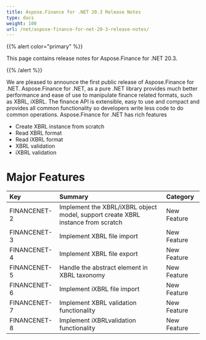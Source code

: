 ```yaml
---
title: Aspose.Finance for .NET 20.3 Release Notes
type: docs
weight: 100
url: /net/aspose-finance-for-net-20-3-release-notes/
---
```


{{% alert color="primary" %}}

This page contains release notes for Aspose.Finance for .NET 20.3.

{{% /alert %}}

We are pleased to announce the first public release of Aspose.Finance for .NET. Aspose.Finance for .NET, as a pure .NET library provides much better performance and ease of use to manipulate finance related formats, such as XBRL, iXBRL. The finance API is extensible, easy to use and compact and provides all common functionality so developers write less code to do common operations.
Aspose.Finance for .NET has rich features

- Create XBRL instance from scratch
- Read XBRL format
- Read iXBRL format
- XBRL validation
- iXBRL validation

# Major Features

|**Key**|**Summary**|**Category**|
| :- | :- | :- |
|FINANCENET-2|Implement the XBRL/iXBRL object model, support create XBRL instance from scratch|New Feature|
|FINANCENET-3|Implement XBRL file import|New Feature|
|FINANCENET-4|Implement XBRL file export|New Feature|
|FINANCENET-5|Handle the abstract element in XBRL taxonomy|New Feature|
|FINANCENET-6|Implement iXBRL file import|New Feature|
|FINANCENET-7|Implement XBRL validation functionality|New Feature|
|FINANCENET-8|Implement iXBRLvalidation functionality|New Feature|
